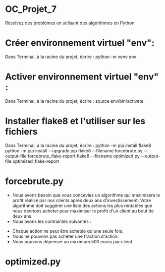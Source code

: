# OC_Projet_7
Résolvez des problèmes en utilisant des algorithmes en Python
# Créer environnement virtuel "env":
Dans Terminal, à la racine du projet, écrire : python -m venv env
# Activer environnement virtuel "env" :
Dans Terminal, à la racine du projet, écrire : source env/bin/activate

# Installer flake8 et l'utiliser sur les fichiers
Dans Terminal, à la racine du projet, écrire : 
python -m pip install flake8
python -m pip install --upgrade pip
flake8 --filename forcebrute.py --output-file forcebrute_flake-report
flake8 --filename optimized.py --output-file optimized_flake-report

# forcebrute.py 
 * Nous avons besoin que vous conceviez un algorithme qui maximisera le profit réalisé par nos clients après deux ans d'investissement. Votre algorithme doit suggérer une liste des actions les plus rentables que nous devrions acheter pour maximiser le profit d'un client au bout de deux ans.
 * Nous avons les contraintes suivantes :
  - Chaque action ne peut être achetée qu'une seule fois.
  - Nous ne pouvons pas acheter une fraction d'action.
  - Nous pouvons dépenser au maximum 500 euros par client.

# optimized.py
